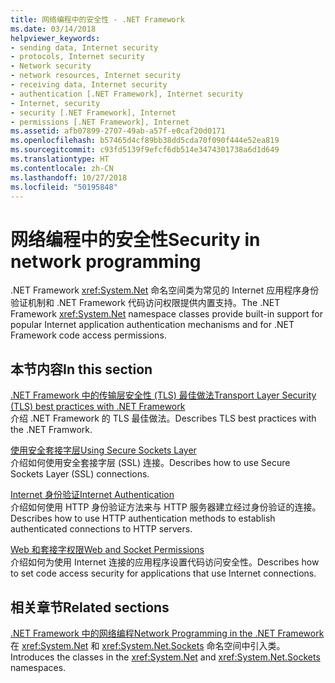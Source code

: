 ```yaml
---
title: 网络编程中的安全性 - .NET Framework
ms.date: 03/14/2018
helpviewer_keywords:
- sending data, Internet security
- protocols, Internet security
- Network security
- network resources, Internet security
- receiving data, Internet security
- authentication [.NET Framework], Internet security
- Internet, security
- security [.NET Framework], Internet
- permissions [.NET Framework], Internet
ms.assetid: afb07899-2707-49ab-a57f-e0caf20d0171
ms.openlocfilehash: b57465d4cf89bb38dd5cda70f090f444e52ea819
ms.sourcegitcommit: c93fd5139f9efcf6db514e3474301738a6d1d649
ms.translationtype: HT
ms.contentlocale: zh-CN
ms.lasthandoff: 10/27/2018
ms.locfileid: "50195848"
---
```

# <a name="security-in-network-programming"></a><span data-ttu-id="49d16-102">网络编程中的安全性</span><span class="sxs-lookup"><span data-stu-id="49d16-102">Security in network programming</span></span>

<span data-ttu-id="49d16-103">.NET Framework <xref:System.Net> 命名空间类为常见的 Internet 应用程序身份验证机制和 .NET Framework 代码访问权限提供内置支持。</span><span class="sxs-lookup"><span data-stu-id="49d16-103">The .NET Framework <xref:System.Net> namespace classes provide built-in support for popular Internet application authentication mechanisms and for .NET Framework code access permissions.</span></span>  
  
## <a name="in-this-section"></a><span data-ttu-id="49d16-104">本节内容</span><span class="sxs-lookup"><span data-stu-id="49d16-104">In this section</span></span>

[<span data-ttu-id="49d16-105">.NET Framework 中的传输层安全性 (TLS) 最佳做法</span><span class="sxs-lookup"><span data-stu-id="49d16-105">Transport Layer Security (TLS) best practices with .NET Framework</span></span>](tls.md)  
<span data-ttu-id="49d16-106">介绍 .NET Framework 的 TLS 最佳做法。</span><span class="sxs-lookup"><span data-stu-id="49d16-106">Describes TLS best practices with the .NET Framwork.</span></span>
 
[<span data-ttu-id="49d16-107">使用安全套接字层</span><span class="sxs-lookup"><span data-stu-id="49d16-107">Using Secure Sockets Layer</span></span>](../../../docs/framework/network-programming/using-secure-sockets-layer.md)  
<span data-ttu-id="49d16-108">介绍如何使用安全套接字层 (SSL) 连接。</span><span class="sxs-lookup"><span data-stu-id="49d16-108">Describes how to use Secure Sockets Layer (SSL) connections.</span></span>  
  
[<span data-ttu-id="49d16-109">Internet 身份验证</span><span class="sxs-lookup"><span data-stu-id="49d16-109">Internet Authentication</span></span>](../../../docs/framework/network-programming/internet-authentication.md)  
<span data-ttu-id="49d16-110">介绍如何使用 HTTP 身份验证方法来与 HTTP 服务器建立经过身份验证的连接。</span><span class="sxs-lookup"><span data-stu-id="49d16-110">Describes how to use HTTP authentication methods to establish authenticated connections to HTTP servers.</span></span>  
  
[<span data-ttu-id="49d16-111">Web 和套接字权限</span><span class="sxs-lookup"><span data-stu-id="49d16-111">Web and Socket Permissions</span></span>](../../../docs/framework/network-programming/web-and-socket-permissions.md)  
<span data-ttu-id="49d16-112">介绍如何为使用 Internet 连接的应用程序设置代码访问安全性。</span><span class="sxs-lookup"><span data-stu-id="49d16-112">Describes how to set code access security for applications that use Internet connections.</span></span>  
  
## <a name="related-sections"></a><span data-ttu-id="49d16-113">相关章节</span><span class="sxs-lookup"><span data-stu-id="49d16-113">Related sections</span></span>

[<span data-ttu-id="49d16-114">.NET Framework 中的网络编程</span><span class="sxs-lookup"><span data-stu-id="49d16-114">Network Programming in the .NET Framework</span></span>](../../../docs/framework/network-programming/index.md)  
<span data-ttu-id="49d16-115">在 <xref:System.Net> 和 <xref:System.Net.Sockets> 命名空间中引入类。</span><span class="sxs-lookup"><span data-stu-id="49d16-115">Introduces the classes in the <xref:System.Net> and <xref:System.Net.Sockets> namespaces.</span></span>
